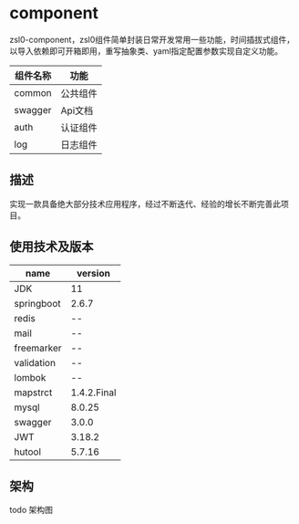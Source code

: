 # component
zsl0-component，zsl0组件简单封装日常开发常用一些功能，时间插拔式组件，以导入依赖即可开箱即用，重写抽象类、yaml指定配置参数实现自定义功能。

| 组件名称    | 功能    |
|---------|-------|
| common  | 公共组件  |
| swagger | Api文档 |
| auth    | 认证组件  |
| log     | 日志组件  |

## 描述

实现一款具备绝大部分技术应用程序，经过不断迭代、经验的增长不断完善此项目。

## 使用技术及版本
| name | version |
| ---| ---|
| JDK | 11 |
| springboot| 2.6.7 |
| redis | -- |
| mail | -- |
| freemarker | -- |
| validation | -- |
| lombok | -- |
| mapstrct | 1.4.2.Final |
| mysql | 8.0.25 |
| swagger | 3.0.0 |
| JWT | 3.18.2 |
| hutool | 5.7.16 |



## 架构
todo 架构图